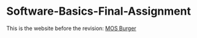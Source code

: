 # Software-Basics-Final-Assignment
 This is the website before the revision: [MOS Burger](https://web.archive.org/web/20220521124504/http://mosburger.com.sg/home.php)
